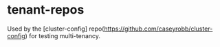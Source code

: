# tenant-repos

Used by the [cluster-config] repo(https://github.com/caseyrobb/cluster-config) for testing multi-tenancy.
